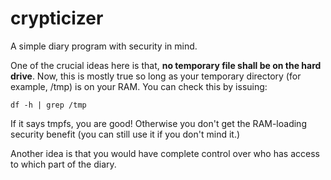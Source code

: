 # crypticizer
A simple diary program with security in mind.

One of the crucial ideas here is that,
**no temporary file shall be on the hard drive**.
Now, this is mostly true so long as your temporary directory (for example, /tmp)
is on your RAM.
You can check this by issuing:
```
df -h | grep /tmp
```
If it says tmpfs, you are good!
Otherwise you don't get the RAM-loading security benefit
(you can still use it if you don't mind it.)

Another idea is that you would have complete control over
who has access to which part of the diary.
